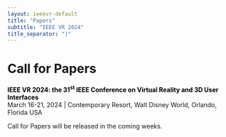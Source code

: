 ```yaml
---
layout: ieeevr-default
title: "Papers"
subtitle: "IEEE VR 2024"
title_separator: "|"
---
```


<div>
<h1 id="cfp-conference"> Call for Papers </h1>
<p>
    <strong style="color: black">IEEE VR 2024: the 31<sup>st</sup> IEEE Conference on Virtual Reality and 3D User Interfaces</strong><br />
        March 16-21, 2024 | Contemporary Resort, Walt Disney World, Orlando, Florida USA
</p>


<p class = "ieeevrmsgbox bold">
   Call for Papers will be released in the coming weeks.
</p>
